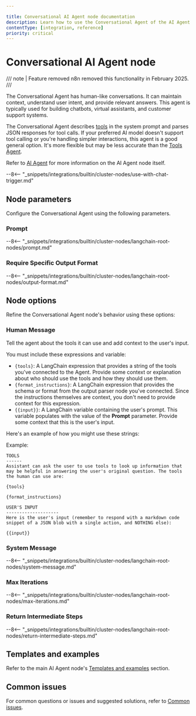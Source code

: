 ```yaml
---

title: Conversational AI Agent node documentation
description: Learn how to use the Conversational Agent of the AI Agent node in n8n. Follow technical documentation to integrate the Conversational Agent into your workflows.
contentType: [integration, reference]
priority: critical
---
```


# Conversational AI Agent node

/// note | Feature removed
n8n removed this functionality in February 2025.
///

The Conversational Agent has human-like conversations. It can maintain context, understand user intent, and provide relevant answers. This agent is typically used for building chatbots, virtual assistants, and customer support systems.

The Conversational Agent describes [tools](/glossary.md#ai-tool) in the system prompt and parses JSON responses for tool calls. If your preferred AI model doesn't support tool calling or you're handling simpler interactions, this agent is a good general option. It's more flexible but may be less accurate than the [Tools Agent](/integrations/builtin/cluster-nodes/root-nodes/n8n-nodes-langchain.agent/tools-agent.md).

Refer to [AI Agent](/integrations/builtin/cluster-nodes/root-nodes/n8n-nodes-langchain.agent/index.md) for more information on the AI Agent node itself.

--8<-- "_snippets/integrations/builtin/cluster-nodes/use-with-chat-trigger.md"

## Node parameters

Configure the Conversational Agent using the following parameters.

### Prompt

--8<-- "_snippets/integrations/builtin/cluster-nodes/langchain-root-nodes/prompt.md"

### Require Specific Output Format

--8<-- "_snippets/integrations/builtin/cluster-nodes/langchain-root-nodes/output-format.md"

## Node options

Refine the Conversational Agent node's behavior using these options:

### Human Message

Tell the agent about the tools it can use and add context to the user's input.

You must include these expressions and variable:

* `{tools}`: A LangChain expression that provides a string of the tools you've connected to the Agent. Provide some context or explanation about who should use the tools and how they should use them.
* `{format_instructions}`: A LangChain expression that provides the schema or format from the output parser node you've connected. Since the instructions themselves are context, you don't need to provide context for this expression.
* `{{input}}`: A LangChain variable containing the user's prompt. This variable populates with the value of the **Prompt** parameter. Provide some context that this is the user's input.

Here's an example of how you might use these strings:

Example:

```
TOOLS
------
Assistant can ask the user to use tools to look up information that may be helpful in answering the user's original question. The tools the human can use are:

{tools}

{format_instructions}

USER'S INPUT
--------------------
Here is the user's input (remember to respond with a markdown code snippet of a JSON blob with a single action, and NOTHING else):

{{input}}
```

### System Message 

--8<-- "_snippets/integrations/builtin/cluster-nodes/langchain-root-nodes/system-message.md"

### Max Iterations

--8<-- "_snippets/integrations/builtin/cluster-nodes/langchain-root-nodes/max-iterations.md"

### Return Intermediate Steps

--8<-- "_snippets/integrations/builtin/cluster-nodes/langchain-root-nodes/return-intermediate-steps.md"

## Templates and examples

Refer to the main AI Agent node's [Templates and examples](/integrations/builtin/cluster-nodes/root-nodes/n8n-nodes-langchain.agent/index.md#templates-and-examples) section.

## Common issues

For common questions or issues and suggested solutions, refer to [Common issues](/integrations/builtin/cluster-nodes/root-nodes/n8n-nodes-langchain.agent/common-issues.md).


